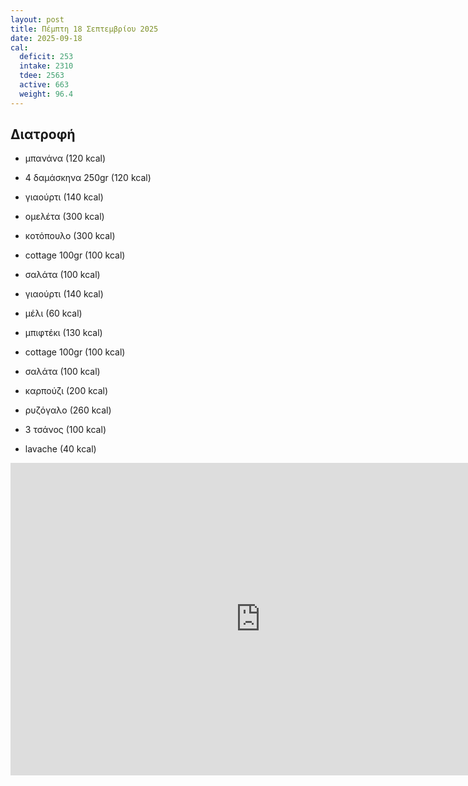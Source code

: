 ```yaml
---
layout: post
title: Πέμπτη 18 Σεπτεμβρίου 2025
date: 2025-09-18
cal:
  deficit: 253
  intake: 2310
  tdee: 2563
  active: 663
  weight: 96.4
---
```


## Διατροφή

- μπανάνα (120 kcal)
- 4 δαμάσκηνα 250gr (120 kcal)
- γιαούρτι (140 kcal)
- ομελέτα (300 kcal)

- κοτόπουλο (300 kcal)
- cottage 100gr (100 kcal)
- σαλάτα (100 kcal)
- γιαούρτι (140 kcal)
- μέλι (60 kcal)

- μπιφτέκι (130 kcal)
- cottage 100gr (100 kcal)
- σαλάτα (100 kcal)

- καρπούζι (200 kcal)
- ρυζόγαλο (260 kcal)

- 3 τσάνος (100 kcal)
- lavache (40 kcal) 

<!-- https://youtu.be/Dgk207gDTXQ -->

<iframe width="800" height="500" src="https://www.youtube.com/embed/Dgk207gDTXQ" frameborder="0" allow="accelerometer; autoplay; clipboard-write; encrypted-media; gyroscope; picture-in-picture" allowfullscreen></iframe>


